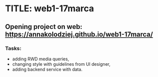 # TITLE: web1-17marca

## Opening project on web: https://annakolodziej.github.io/web1-17marca/

### Tasks:
- adding RWD media queries,
- changing style with guidelines from UI designer,
- adding backend service with data.
